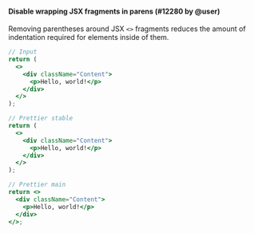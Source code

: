 #### Disable wrapping JSX fragments in parens (#12280 by @user)

Removing parentheses around JSX `<>` fragments reduces the amount of indentation required for elements inside of them.

<!-- prettier-ignore -->
```jsx
// Input
return (
  <>
    <div className="Content">
      <p>Hello, world!</p>
    </div>
  </>
);

// Prettier stable
return (
  <>
    <div className="Content">
      <p>Hello, world!</p>
    </div>
  </>
);

// Prettier main
return <>
  <div className="Content">
    <p>Hello, world!</p>
  </div>
</>;
```
